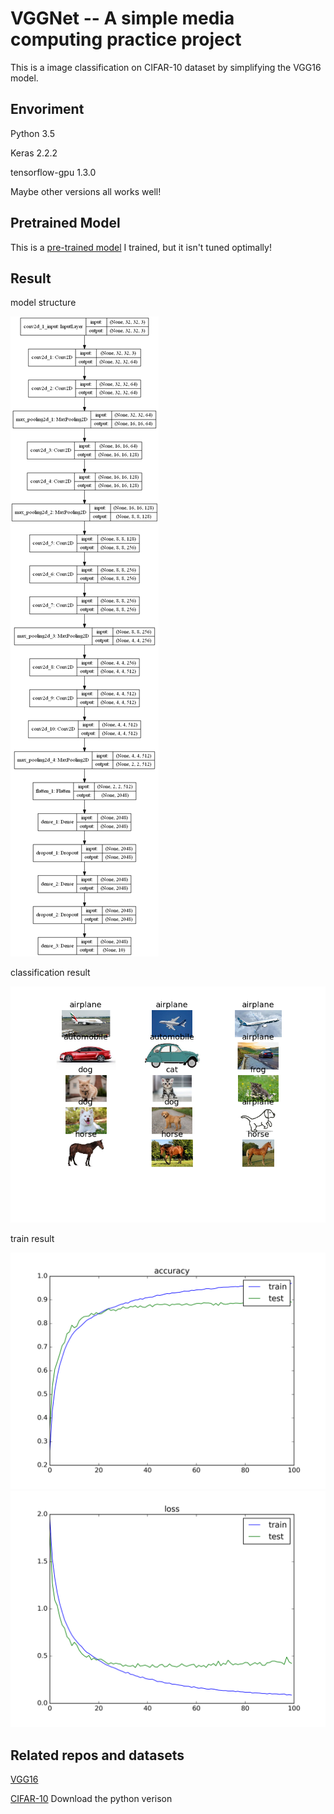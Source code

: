 # VGGNet --  A simple media computing practice project

This is a image classification on CIFAR-10 dataset by simplifying the VGG16 model.

## Envoriment

Python 3.5

Keras 2.2.2

tensorflow-gpu 1.3.0

Maybe other versions all works well!

## Pretrained Model

This is a [pre-trained model](https://pan.baidu.com/s/1brJSkic5gYxkj1zuYWlBfw) I trained, but it isn't tuned optimally!

## Result

model structure

![model_struct](model.png)

classification result

![predict](predict.png)

train result

![train_acc](CIFAR10_normal/accuracy.png)
![train_loss](CIFAR10_normal/loss.png)


## Related repos and datasets

[VGG16](https://arxiv.org/abs/1409.1556) 

[CIFAR-10](http://www.cs.toronto.edu/~kriz/cifar.html) Download the python verison


